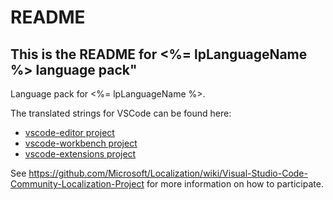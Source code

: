 # README
## This is the README for <%= lpLanguageName %> language pack"

Language pack for <%= lpLanguageName %>.

The translated strings for VSCode can be found here:
* [vscode-editor project](https://www.transifex.com/microsoft-oss/vscode-editor/dashboard/)
* [vscode-workbench project](https://www.transifex.com/microsoft-oss/vscode-workbench/dashboard/)
* [vscode-extensions project](https://www.transifex.com/microsoft-oss/vscode-extensions/dashboard/)

See https://github.com/Microsoft/Localization/wiki/Visual-Studio-Code-Community-Localization-Project for more information on how to participate.